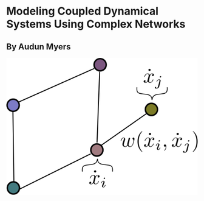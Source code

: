 # Modeling Coupled Dynamical Systems Using Complex Networks
## By Audun Myers

![alt text](images/coupled_dyn_sys_network.png)

